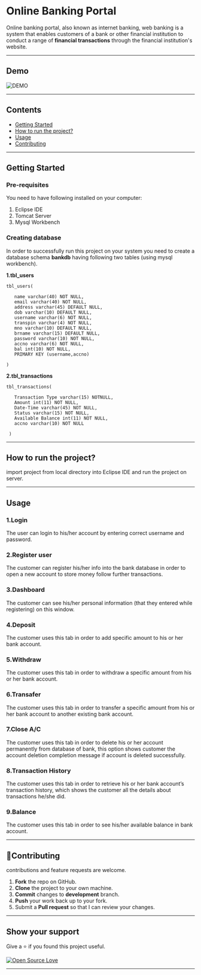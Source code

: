 # Online Banking Portal

 Online banking portal, also known as internet banking, web banking is a system that enables customers of a bank or other financial institution to conduct a range of **financial transactions** through the financial institution's website.

---

## Demo
![DEMO](demo.gif)

---
## Contents
- [Getting Started](#getting-started)
- [How to run the project?](#how-to-run-the-project)
- [Usage](#usage)
- [Contributing](#🤝contributing)
---
## Getting Started

### Pre-requisites
You need to have following installed on your computer:

1. Eclipse IDE
2. Tomcat Server 
3. Mysql Workbench  


### Creating database

In order to successfully run this project on your system you need to create a  database schema **bankdb** having following two tables (using mysql workbench).

 **1.tbl_users** 
 ```
tbl_users(
    
    name varchar(40) NOT NULL,
    email varchar(40) NOT NULL,
    address varchar(45) DEFAULT NULL,
    dob varchar(10) DEFAULT NULL,
    username varchar(6) NOT NULL,
    transpin varchar(4) NOT NULL,
    mno varchar(10) DEFAULT NULL,
    brname varchar(15) DEFAULT NULL,
    password varchar(10) NOT NULL,
    accno varchar(6) NOT NULL,
    bal int(10) NOT NULL,
    PRIMARY KEY (username,accno)

 ) 
 ```

 **2.tbl_transactions**
 ```
 tbl_transactions(

    Transaction Type varchar(15) NOTNULL,
    Amount int(11) NOT NULL,  
    Date-Time varchar(45) NOT NULL,
    Status varchar(15) NOT NULL,  
    Available Balance int(11) NOT NULL,
    accno varchar(10) NOT NULL 

  ) 
 ```
***
 
 ## How to run the project?
 import project from local directory into Eclipse IDE and run the project on server.

---
 
 ## Usage
 ### 1.Login
The user can login to his/her account by entering correct username and password.
 ### 2.Register user
 The customer can register his/her info into the bank database in order to open a
new account to store money follow further transactions.
 ### 3.Dashboard
 The customer can see his/her personal information (that they entered while
registering) on this window.
 ### 4.Deposit
 The customer uses this tab in order to add specific amount to his or her bank account.
  ### 5.Withdraw
 The customer uses this tab in order to withdraw a specific amount from his or her bank
account.
### 6.Transafer
 The customer uses this tab in order to transfer a specific amount from his or her bank
account to another existing bank account.
 ### 7.Close A/C
 The customer uses this tab in order to delete his or her account
permanently from database of bank, this option shows customer the account
deletion completion message if account is deleted successfully.
### 8.Transaction History
 The customer uses this tab in order to retrieve his or her bank account’s transaction
history, which shows the customer all the details about transactions he/she did.
### 9.Balance
 The customer uses this tab in order to see his/her available balance in bank account.
 
***

## 🤝Contributing
contributions and feature requests are welcome.

1. **Fork** the repo on GitHub.
2. **Clone** the project to your own machine.
3. **Commit** changes to **development** branch.
4. **Push** your work back up to your fork.
5. Submit a **Pull request** so that I can review your changes.



---
## Show your support

Give a ⭐ if you found this project useful.

[![Open Source Love](https://badges.frapsoft.com/os/v1/open-source.svg?v=103)](https://github.com/ellerbrock/open-source-badges/)

---